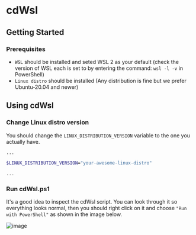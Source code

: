 # cdWsl

## Getting Started

### Prerequisites
- `WSL` should be installed and seted WSL 2 as your default (check the version of WSL each is set to by entering the command: `wsl -l -v` in PowerShell)
- `Linux distro` should be installed (Any distribution is fine but we prefer Ubuntu-20.04 and newer)

## Using cdWsl

### Change Linux distro version
You should change the `LINUX_DISTRIBUTION_VERSION` variable to the one you actually have.
```sh
...

$LINUX_DISTRIBUTION_VERSION="your-awesome-linux-distro"

...
```

### Run cdWsl.ps1
It's a good idea to inspect the cdWsl script. You can look through it so everything looks normal, then you should right click on it and choose `"Run with PowerShell"` as shown in the image below.

![image](https://user-images.githubusercontent.com/69449278/166087334-64a24ba3-d085-4531-b9dd-379cacc5640e.png)

